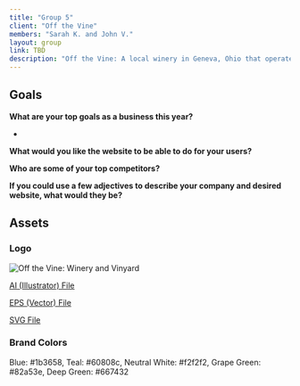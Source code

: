 ```yaml
---
title: "Group 5"
client: "Off the Vine"
members: "Sarah K. and John V."
layout: group
link: TBD
description: "Off the Vine: A local winery in Geneva, Ohio that operates a small walk-in wine-bar."
---
```


## Goals

**What are your top goals as a business this year?**

* 

**What would you like the website to be able to do for your users?**


**Who are some of your top competitors?**


**If you could use a few adjectives to describe your company and desired website, what would they be?**


## Assets

### Logo
<img src="/groups/assets/group5/off-the-vine.svg" alt="Off the Vine: Winery and Vinyard" />

<a href="/groups/assets/group5/Off-The-Vine-Final.ai">AI (Illustrator) File</a>

<a href="/groups/assets/group5/Off-The-Vine-Final.eps">EPS (Vector) File</a>

<a href="/groups/assets/group5/off-the-vine.svg">SVG File</a>

### Brand Colors

Blue: #1b3658, Teal: #60808c, Neutral White: #f2f2f2, Grape Green: #82a53e, Deep Green: #667432